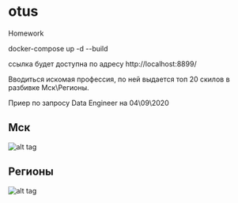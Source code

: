 # otus
Homework

docker-compose up -d --build

ссылка будет доступна по адресу http://localhost:8899/

Вводиться искомая профессия, по ней выдается топ 20 скилов в разбивке Мск\Регионы.

Приер по запросу Data Engineer на 04\09\2020

## Мск

![alt tag](https://i.imgur.com/Yo8O6Xd.png)​

## Регионы

![alt tag](https://i.imgur.com/W8Sf731.png)​
